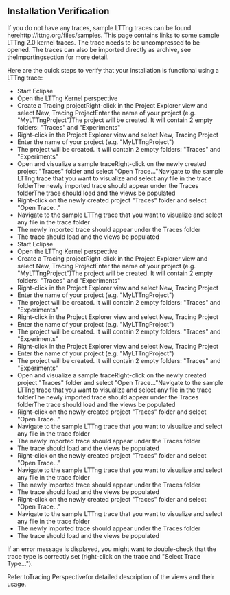 ## Installation Verification

If you do not have any traces, sample LTTng traces can be found herehttp://lttng.org/files/samples. This page contains links to some sample LTTng 2.0 kernel traces. The trace needs to be uncompressed to be opened. The traces can also be imported directly as archive, see theImportingsection for more detail.

Here are the quick steps to verify that your installation is functional using a LTTng trace:
- Start Eclipse
- Open the LTTng Kernel perspective
- Create a Tracing projectRight-click in the Project Explorer view and select New, Tracing ProjectEnter the name of your project (e.g. "MyLTTngProject")The project will be created. It will contain 2 empty folders: "Traces" and "Experiments"
- Right-click in the Project Explorer view and select New, Tracing Project
- Enter the name of your project (e.g. "MyLTTngProject")
- The project will be created. It will contain 2 empty folders: "Traces" and "Experiments"
- Open and visualize a sample traceRight-click on the newly created project "Traces" folder and select "Open Trace..."Navigate to the sample LTTng trace that you want to visualize and select any file in the trace folderThe newly imported trace should appear under the Traces folderThe trace should load and the views be populated
- Right-click on the newly created project "Traces" folder and select "Open Trace..."
- Navigate to the sample LTTng trace that you want to visualize and select any file in the trace folder
- The newly imported trace should appear under the Traces folder
- The trace should load and the views be populated
- Start Eclipse
- Open the LTTng Kernel perspective
- Create a Tracing projectRight-click in the Project Explorer view and select New, Tracing ProjectEnter the name of your project (e.g. "MyLTTngProject")The project will be created. It will contain 2 empty folders: "Traces" and "Experiments"
- Right-click in the Project Explorer view and select New, Tracing Project
- Enter the name of your project (e.g. "MyLTTngProject")
- The project will be created. It will contain 2 empty folders: "Traces" and "Experiments"
- Right-click in the Project Explorer view and select New, Tracing Project
- Enter the name of your project (e.g. "MyLTTngProject")
- The project will be created. It will contain 2 empty folders: "Traces" and "Experiments"
- Right-click in the Project Explorer view and select New, Tracing Project
- Enter the name of your project (e.g. "MyLTTngProject")
- The project will be created. It will contain 2 empty folders: "Traces" and "Experiments"
- Open and visualize a sample traceRight-click on the newly created project "Traces" folder and select "Open Trace..."Navigate to the sample LTTng trace that you want to visualize and select any file in the trace folderThe newly imported trace should appear under the Traces folderThe trace should load and the views be populated
- Right-click on the newly created project "Traces" folder and select "Open Trace..."
- Navigate to the sample LTTng trace that you want to visualize and select any file in the trace folder
- The newly imported trace should appear under the Traces folder
- The trace should load and the views be populated
- Right-click on the newly created project "Traces" folder and select "Open Trace..."
- Navigate to the sample LTTng trace that you want to visualize and select any file in the trace folder
- The newly imported trace should appear under the Traces folder
- The trace should load and the views be populated
- Right-click on the newly created project "Traces" folder and select "Open Trace..."
- Navigate to the sample LTTng trace that you want to visualize and select any file in the trace folder
- The newly imported trace should appear under the Traces folder
- The trace should load and the views be populated

If an error message is displayed, you might want to double-check that the trace type is correctly set (right-click on the trace and "Select Trace Type...").

Refer toTracing Perspectivefor detailed description of the views and their usage.